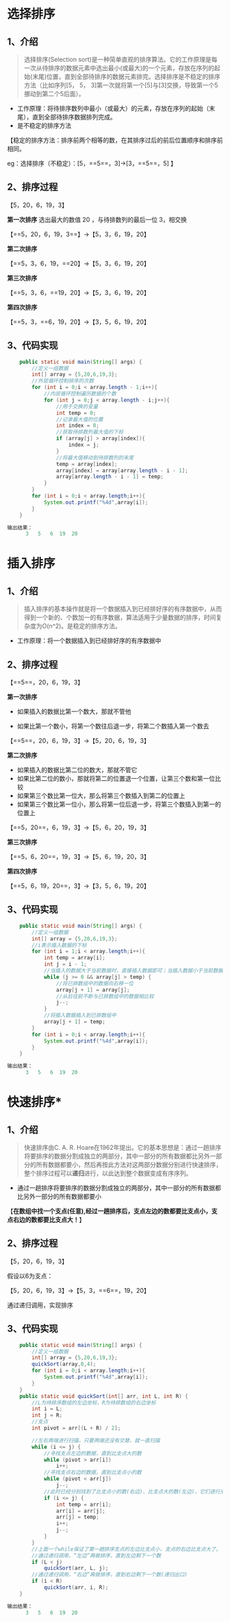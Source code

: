 

# 选择排序

## 1、介绍

>选择排序(Selection sort)是一种简单直观的排序算法。它的工作原理是每一次从待排序的数据元素中选出最小(或最大)的一个元素，存放在序列的起始(末尾)位置，直到全部待排序的数据元素排完。选择排序是不稳定的排序方法（比如序列[5， 5， 3]第一次就将第一个[5]与[3]交换，导致第一个5挪动到第二个5后面）。

- 工作原理：将待排序数列中最小（或最大）的元素，存放在序列的起始（末尾），直到全部待排序数据排列完成。
- 是不稳定的排序方法

【稳定的排序方法：排序前两个相等的数，在其排序过后的前后位置顺序和排序前相同。

eg：选择排序（不稳定）：[5，==5==，3]->[3，==5==，5] 】

## 2、排序过程

【5，20，6，19，3】

**第一次排序**
选出最大的数值 20 ，与待排数列的最后一位 3，相交换

【==5，20，6，19，3==】->【5，3，6，19，20】

**第二次排序**

【==5，3，6，19，==20】->【5，3，6，19，20】

**第三次排序**

【==5，3，6，==19，20】->【5，3，6，19，20】

**第四次排序**

【==5，3，==6，19，20】->【3，5，6，19，20】

## 3、代码实现

```java
    public static void main(String[] args) {
        //定义一组数据
        int[] array = {5,20,6,19,3};
        //外层循环控制排序的次数
        for (int i = 0;i < array.length - 1;i++){
            //内层循环控制遍历数据的个数
            for (int j = 0;j < array.length - i;j++){
                //用于交换的变量
                int temp = 0;
                //记录最大值的位置
                int index = 0;
                //获取待排数列最大值的下标
                if (array[j] > array[index]){
                    index = j;
                }
                //将最大值移动到待排数列的末尾
                temp = array[index];
                array[index] = array[array.length - i - 1];
                array[array.length - i - 1] = temp;
            }
        }
        for (int i = 0;i < array.length;i++){
            System.out.printf("%4d",array[i]);
        }
    }

输出结果：
      3   5   6  19  20
```

# 插入排序

## 1、介绍

> 插入排序的基本操作就是将一个数据插入到已经排好序的有序数据中，从而得到一个新的、个数加一的有序数据，算法适用于少量数据的排序，时间复杂度为O(n^2)。是稳定的排序方法。

- 工作原理：将一个数据插入到已经排好序的有序数据中

## 2、排序过程

【==5==，20，6，19，3】

**第一次排序**

- 如果插入的数据比第一个数大，那就不管他

- 如果比第一个数小，将第一个数往后退一步，将第二个数插入第一个数去

【==5==，20，6，19，3】->【5，20，6，19，3】

**第二次排序**

- 如果插入的数据比第二位的数大，那就不管它
-  如果比第二位的数小，那就将第二的位置退一个位置，让第三个数和第一位比较
  - 如果第三个数比第一位大，那么将第三个数插入到第二的位置上
  - 如果第三个数比第一位小，那么将第一位后退一步，将第三个数插入到第一的位置上

【==5，20==，6，19，3】->【5，6，20，19，3】

**第三次排序**

【==5，6，20==，19，3】->【5，6，19，20，3】

**第四次排序**

【==5，6，19，20==，3】->【3，5，6，19，20】

## 3、代码实现

```java
    public static void main(String[] args) {
        //定义一组数据
        int[] array = {5,20,6,19,3};
        //i表示插入数据的下标
        for (int i = 1;i < array.length;i++){
            int temp = array[i];
            int j = i - 1;
            //当插入的数据大于当前数据时，直接插入数据即可；当插入数据小于当前数据时，进入循环比较
            while (j >= 0 && array[j] > temp) {
                //将已排数组中的数据向右移一位
                array[j + 1] = array[j];
                //从后往前不断与已排数组中的数据相比较
                j--;
            }
            //将插入数据插入到已排数组中
            array[j + 1] = temp;
        }
        for (int i = 0;i < array.length;i++){
            System.out.printf("%4d",array[i]);
        }
    }

输出结果：
      3   5   6  19  20
```

# 快速排序*

## 1、介绍

> 快速排序由C. A. R. Hoare在1962年提出。它的基本思想是：通过一趟排序将要排序的数据分割成独立的两部分，其中一部分的所有数据都比另外一部分的所有数据都要小，然后再按此方法对这两部分数据分别进行快速排序，整个排序过程可以**递归**进行，以此达到整个数据变成有序序列。

- 通过一趟排序将要排序的数据分割成独立的两部分，其中一部分的所有数据都比另外一部分的所有数据都要小

【**在数组中找一个支点(任意),经过一趟排序后，支点左边的数都要比支点小，支点右边的数都要比支点大！**】

## 2、排序过程

【5，20，6，19，3】

假设以6为支点：

【5，20，6，19，3】->【5，3，==6==，19，20】

通过递归调用，实现排序

## 3、代码实现

```java
    public static void main(String[] args) {
        //定义一组数据
        int[] array = {5,20,6,19,3};
        quickSort(array,0,4);
        for (int i = 0;i < array.length;i++){
            System.out.printf("%4d",array[i]);
        }
    }
    public static void quickSort(int[] arr, int L, int R) {
        //L为待排序数组的左边坐标，R为待排数组的右边坐标
        int i = L;
        int j = R;
        //支点
        int pivot = arr[(L + R) / 2];

        //左右两端进行扫描，只要两端还没有交替，就一直扫描
        while (i <= j) {
            //寻找支点左边的数据，直到比支点大的数
            while (pivot > arr[i])
                i++;
            //寻找支点右边的数据，直到比支点小的数
            while (pivot < arr[j])
                j--;
            //此时已经分别找到了比支点小的数(右边)、比支点大的数(左边)，它们进行交换
            if (i <= j) {
                int temp = arr[i];
                arr[i] = arr[j];
                arr[j] = temp;
                i++;
                j--;
            }
        }
        //上面一个while保证了第一趟排序支点的左边比支点小，支点的右边比支点大了。
        //通过递归调用，“左边”再做排序，直到左边剩下一个数
        if (L < j)
            quickSort(arr, L, j);
        //通过递归调用，“右边”再做排序，直到右边剩下一个数(递归出口)
        if (i < R)
            quickSort(arr, i, R);
    }

输出结果：
      3   5   6  19  20
```

